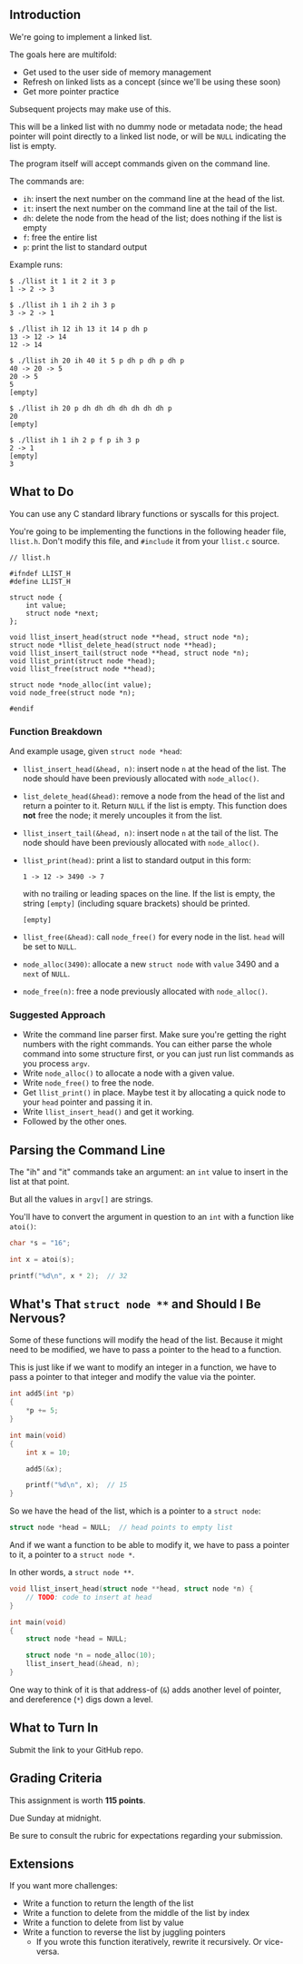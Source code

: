<!-- Project 5: Linked Lists-->

## Introduction

We're going to implement a linked list.

The goals here are multifold:

* Get used to the user side of memory management
* Refresh on linked lists as a concept (since we'll be using these soon)
* Get more pointer practice

Subsequent projects may make use of this.

This will be a linked list with no dummy node or metadata node; the head
pointer will point directly to a linked list node, or will be `NULL`
indicating the list is empty.

The program itself will accept commands given on the command line.

The commands are:

* `ih`: insert the next number on the command line at the head of the
  list.
* `it`: insert the next number on the command line at the tail of the
  list.
* `dh`: delete the node from the head of the list; does nothing if the
  list is empty
* `f`: free the entire list
* `p`: print the list to standard output

Example runs:

```
$ ./llist it 1 it 2 it 3 p
1 -> 2 -> 3
```

```
$ ./llist ih 1 ih 2 ih 3 p
3 -> 2 -> 1
```

```
$ ./llist ih 12 ih 13 it 14 p dh p
13 -> 12 -> 14
12 -> 14
```

```
$ ./llist ih 20 ih 40 it 5 p dh p dh p dh p
40 -> 20 -> 5
20 -> 5
5
[empty]
```

```
$ ./llist ih 20 p dh dh dh dh dh dh dh p
20
[empty]
```

```
$ ./llist ih 1 ih 2 p f p ih 3 p
2 -> 1
[empty]
3
```

## What to Do

You can use any C standard library functions or syscalls for this
project.

You're going to be implementing the functions in the following header
file, `llist.h`. Don't modify this file, and `#include` it from your
`llist.c` source.

```
// llist.h

#ifndef LLIST_H
#define LLIST_H

struct node {
    int value;
    struct node *next;
};

void llist_insert_head(struct node **head, struct node *n);
struct node *llist_delete_head(struct node **head);
void llist_insert_tail(struct node **head, struct node *n);
void llist_print(struct node *head);
void llist_free(struct node **head);

struct node *node_alloc(int value);
void node_free(struct node *n);

#endif
```

### Function Breakdown

And example usage, given `struct node *head`:

* `llist_insert_head(&head, n)`: insert node `n` at the head of the
  list. The node should have been previously allocated with
  `node_alloc()`.

* `list_delete_head(&head)`: remove a node from the head of the list and
  return a pointer to it. Return `NULL` if the list is empty. This
  function does **not** free the node; it merely uncouples it from the
  list.

* `llist_insert_tail(&head, n)`: insert node `n` at the tail of the
  list. The node should have been previously allocated with
  `node_alloc()`.

* `llist_print(head)`: print a list to standard output in this form:

   ```
   1 -> 12 -> 3490 -> 7
   ```

   with no trailing or leading spaces on the line. If the list is empty,
   the string `[empty]` (including square brackets) should be printed.

   ```
   [empty]
   ```

* `llist_free(&head)`: call `node_free()` for every node in the list.
  `head` will be set to `NULL`.

* `node_alloc(3490)`: allocate a new `struct node` with `value` 3490 and
  a `next` of `NULL`.

* `node_free(n)`: free a node previously allocated with `node_alloc()`.

### Suggested Approach

* Write the command line parser first. Make sure you're getting the
  right numbers with the right commands. You can either parse the whole
  command into some structure first, or you can just run list commands
  as you process `argv`.
* Write `node_alloc()` to allocate a node with a given value.
* Write `node_free()` to free the node.
* Get `llist_print()` in place. Maybe test it by allocating a
  quick node to your `head` pointer and passing it in.
* Write `llist_insert_head()` and get it working.
* Followed by the other ones.

## Parsing the Command Line

The "ih" and "it" commands take an argument: an `int` value to insert in
the list at that point.

But all the values in `argv[]` are strings.

You'll have to convert the argument in question to an `int` with a
function like `atoi()`:

```c
char *s = "16";

int x = atoi(s);

printf("%d\n", x * 2);  // 32
```

## What's That `struct node **` and Should I Be Nervous?

Some of these functions will modify the head of the list. Because it
might need to be modified, we have to pass a pointer to the head to a
function.

This is just like if we want to modify an integer in a function, we have
to pass a pointer to that integer and modify the value via the pointer.

``` c
int add5(int *p)
{
    *p += 5;
}

int main(void)
{
    int x = 10;

    add5(&x);

    printf("%d\n", x);  // 15
}
```

So we have the head of the list, which is a pointer to a `struct node`:

``` c
struct node *head = NULL;  // head points to empty list
```

And if we want a function to be able to modify it, we have to pass a
pointer to it, a pointer to a `struct node *`.

In other words, a `struct node **`.

``` c
void llist_insert_head(struct node **head, struct node *n) {
    // TODO: code to insert at head
}

int main(void)
{
    struct node *head = NULL;

    struct node *n = node_alloc(10);
    llist_insert_head(&head, n);
}
```

One way to think of it is that address-of (`&`) adds another level of
pointer, and dereference (`*`) digs down a level.

## What to Turn In

Submit the link to your GitHub repo.

## Grading Criteria

This assignment is worth **115 points**.

Due Sunday at midnight.

Be sure to consult the rubric for expectations regarding your
submission.

## Extensions

If you want more challenges:

* Write a function to return the length of the list
* Write a function to delete from the middle of the list by index
* Write a function to delete from list by value
* Write a function to reverse the list by juggling pointers
  * If you wrote this function iteratively, rewrite it recursively. Or
    vice-versa.

<!--
Rubric:

llist_insert_head functions on empty list (10)
llist_insert_head functions on non-empty list (5)
llist_delete_head returns NULL on empty list (5)
llist_delete_head functions on non-empty list (10)
llist_insert_tail functions on empty list (10)
llist_insert_tail functions on non-empty list (10)
llist_free frees all nodes (10)
llist_free sets head to NULL (5)
llist_free works on empty list (5)
llist_print prints correctly (10)
node_alloc properly allocates and initializes a node (5)
node_free properly frees the node (5)
command line 'ih' command functions properly (5)
command line 'it' command functions properly (5)
command line 'dh' command functions properly (5)
command line 'f' command functions properly (5)
command line 'p' command functions properly (5)

-->